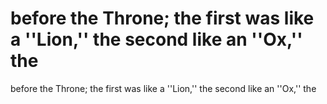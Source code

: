 # before the Throne; the first was like a ''Lion,'' the second like an ''Ox,'' the

before the Throne; the first was like a ''Lion,'' the second like an ''Ox,'' the